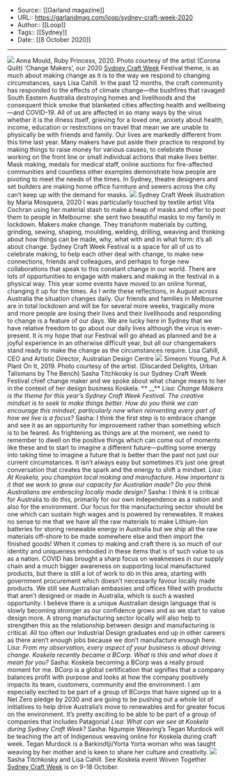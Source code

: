 ﻿
  * Source:: [[Garland magazine]]
  * URL:: https://garlandmag.com/loop/sydney-craft-week-2020
  * Author:: [[Loop]]
  * Tags:: [[Sydney]]
  * Date:: [[8 October 2020]]


* * *
![](https://garlandmag.com/wp-content/uploads/2020/10/Anna-Mould-Ruby-Princess-2020.-Image-courtesy-of-the-artist-Coronoa-Quilt-1-1024x521.jpg)
Anna Mould, Ruby Princess, 2020. Photo courtesy of the artist (Corona Quilt)
‘Change Makers’, our 2020 [Sydney Craft Week](https://www.sydneycraftweek.com/) Festival theme, is as much about making change as it is to the way we respond to changing circumstances, says Lisa Cahill.
In the past 12 months, the craft community has responded to the effects of climate change—the bushfires that ravaged South Eastern Australia destroying homes and livelihoods and the consequent thick smoke that blanketed cities affecting health and wellbeing—and COVID-19. All of us are affected in so many ways by the virus whether it is the illness itself, grieving for a loved one, anxiety about health, income, education or restrictions on travel that mean we are unable to physically be with friends and family. Our lives are markedly different from this time last year.
Many makers have put aside their practice to respond by making things to raise money for various causes, to celebrate those working on the front line or small individual actions that make lives better. Mask making, medals for medical staff, online auctions for fire-affected communities and countless other examples demonstrate how people are pivoting to meet the needs of the times. In Sydney, theatre designers and set builders are making home office furniture and sewers across the city can’t keep up with the demand for masks.
![](https://garlandmag.com/wp-content/uploads/2020/10/SCW-Social-Tile-Insta_2020.jpg)
Sydney Craft Week illustration by Maria Mosquera, 2020
I was particularly touched by textile artist Vita Cochran using her material stash to make a heap of masks and offer to post them to people in Melbourne: she sent two beautiful masks to my family in lockdown. Makers make change. They transform materials by cutting, grinding, sewing, shaping, moulding, welding, drilling, weaving and thinking about how things can be made, why, what with and in what form: it’s all about change.
Sydney Craft Week Festival is a space for all of us to celebrate making, to help each other deal with change, to make new connections, friends and colleagues, and perhaps to forge new collaborations that speak to this constant change in our world. There are lots of opportunities to engage with makers and making in the festival in a physical way. This year some events have moved to an online format, changing it up for the times.
As I write these reflections, in August across Australia the situation changes daily. Our friends and families in Melbourne are in total lockdown and will be for several more weeks, tragically more and more people are losing their lives and their livelihoods and responding to change is a feature of our days. We are lucky here in Sydney that we have relative freedom to go about our daily lives although the virus is ever-present. It is my hope that our Festival will go ahead as planned and be a joyful experience in an otherwise difficult year, but all our changemakers stand ready to make the change as the circumstances require.
Lisa Cahill, CEO and Artistic Director, Australian Design Centre
![](https://garlandmag.com/wp-content/uploads/2020/10/Simeoni-Young-Put-A-Plant-On-It-2019.-Image-courtesy-of-the-artist-1024x980.jpg)
Simeoni Young, Put A Plant On It, 2019. Photo courtesy of the artist. (Discarded Delights, Urban Talismans by The Bench)
Sasha Titchkosky is our Sydney Craft Week Festival chief change maker and we spoke about what change means to her in the context of her design business Koskela.
 ** __** _Lisa: Change Makers is the theme for this year’s Sydney Craft Week Festival. The creative mindset is to seek to make things better. How do you think we can encourage this mindset, particularly now when reinventing every part of how we live is a focus?_
Sasha: I think the first step is to embrace change and see it as an opportunity for improvement rather than something which is to be feared. As frightening as things are at the moment, we need to remember to dwell on the positive things which can come out of moments like these and to start to imagine a different future—putting some energy into taking time to imagine a future that is better than the past not just our current circumstances. It isn’t always easy but sometimes it’s just one great conversation that creates the spark and the energy to shift a mindset.
 _Lisa: At Koskela, you champion local making and manufacture. How important is it that we work to grow our capacity for Australian made? Do you think Australians are embracing locally made design?_
Sasha: I think it is critical for Australia to do this, primarily for our own independence as a nation and also for the environment. Our focus for the manufacturing sector should be one which can sustain high wages and is powered by renewables. It makes no sense to me that we have all the raw materials to make Lithium-Ion batteries for storing renewable energy in Australia but we ship all the raw materials off-shore to be made somewhere else and then import the finished goods! When it comes to making and craft there is so much of our identity and uniqueness embodied in these items that is of such value to us as a nation.
COVID has brought a sharp focus on weaknesses in our supply chain and a much bigger awareness on supporting local manufactured products, but there is still a lot of work to do in this area, starting with government procurement which doesn’t necessarily favour locally made products. We still see Australian embassies and offices filled with products that aren’t designed or made in Australia, which is such a wasted opportunity.
I believe there is a unique Australian design language that is slowly becoming stronger as our confidence grows and as we start to value design more. A strong manufacturing sector locally will also help to strengthen this as the relationship between design and manufacturing is critical. All too often our Industrial Design graduates end up in other careers as there aren’t enough jobs because we don’t manufacture enough here.
 _Lisa: From my observation, every aspect of your business is about driving change. Koskela recently became a BCorp. What is this and what does it mean for you?_
Sasha: Koskela becoming a BCorp was a really proud moment for me. BCorp is a global certification that signifies that a company balances profit with purpose and looks at how the company positively impacts its team, customers, community and the environment. I am especially excited to be part of a group of BCorps that have signed up to a Net Zero pledge by 2030 and are going to be pushing out a whole lot of initiatives to help drive Australia’s move to renewables and for greater focus on the environment. It’s pretty exciting to be able to be part of a group of companies that includes Patagonia!
 _Lisa: What can we see at Koskela during Sydney Craft Week?_
Sasha: Ngumpie Weaving’s Tegan Murdock will be teaching the art of Indigenous weaving online for Koskela during craft week. Tegan Murdock is a Barkindtji/Yorta Yorta woman who was taught weaving by her mother and is keen to share her culture and creativity.
![](https://garlandmag.com/wp-content/uploads/2020/10/Sasha_Titchkosky_Lisa_Cahill-1.jpg.1138x0_q85-1-300x147.jpg)
Sasha Titchkosky and Lisa Cahill. See Koskela event Woven Together
[Sydney Craft Week](https://www.sydneycraftweek.com/) is on 9-18 October.
